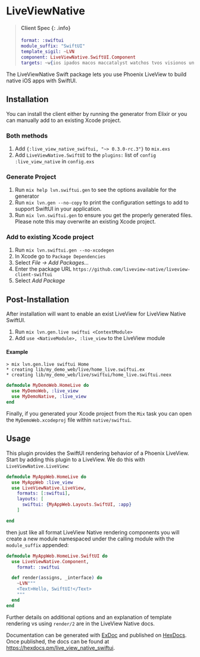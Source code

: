 # LiveViewNative

> #### Client Spec {: .info}
>
> ```elixir
> format: :swiftui
> module_suffix: "SwiftUI"
> template_sigil: ~LVN
> component: LiveViewNative.SwiftUI.Component
> targets: ~w{ios ipados macos maccatalyst watchos tvos visionos unknown}
> ```

The LiveViewNative Swift package lets you use Phoenix LiveView to build native iOS apps with SwiftUI.

## Installation

You can install the client either by running the generator from Elixir or
you can manually add to an existing Xcode project.

### Both methods

1. Add `{:live_view_native_swiftui, "~> 0.3.0-rc.3"}` to `mix.exs`
2. Add `LiveViewNative.SwiftUI` to the `plugins:` list of `config :live_view_native` in `config.exs`

<!-- tabs-open -->

### Generate Project

1. Run `mix help lvn.swiftui.gen` to see the options available for the generator
2. Run `mix lvn.gen --no-copy` to print the configuration settings to add to support SwiftUI in your application.
3. Run `mix lvn.swiftui.gen` to ensure you get the properly generated files. Please note this may overwrite an existing Xcode project.

### Add to existing Xcode project

1. Run `mix lvn.swiftui.gen --no-xcodegen`
2. In Xcode go to `Package Dependencies`
3. Select *File → Add Packages...*
4. Enter the package URL `https://github.com/liveview-native/liveview-client-swiftui`
5. Select *Add Package*

<!-- tabs-close -->

## Post-Installation

After installation will want to enable an exist LiveView for LiveView Native SwiftUI.

1. Run `mix lvn.gen.live swiftui <ContextModule>`
2. Add `use <NativeModule>, :live_view` to the LiveView module

#### Example

```
> mix lvn.gen.live swiftui Home
* creating lib/my_demo_web/live/home_live.swiftui.ex
* creating lib/my_demo_web/live/swiftui/home_live.swiftui.neex
```

```elixir
defmodule MyDemoWeb.HomeLive do
  use MyDemoWeb, :live_view
  use MyDemoNative, :live_view
end
```

Finally, if you generated your Xcode project from the `Mix` task you can open the `MyDemoWeb.xcodeproj` file within `native/swiftui`.

## Usage

This plugin provides the SwiftUI rendering behavior of a Phoenix LiveView. Start by adding this plugin to a LiveView. We do this with `LiveViewNative.LiveView`:

```elixir
defmodule MyAppWeb.HomeLive do
  use MyAppWeb :live_view
  use LiveViewNative.LiveView,
    formats: [:swiftui],
    layouts: [
      swiftui: {MyAppWeb.Layouts.SwiftUI, :app}
    ]

end
```

then just like all format LiveView Native rendering components you will create a new module namespaced under the calling module with the `module_suffix` appended:

```elixir
defmodule MyAppWeb.HomeLive.SwiftUI do
  use LiveViewNative.Component,
    format: :swiftui

  def render(assigns, _interface) do
    ~LVN"""
    <Text>Hello, SwiftUI!</Text>
    """
  end
end
```

Further details on additional options and an explanation of template rendering vs using `render/2` are in the LiveView Native docs.

Documentation can be generated with [ExDoc](https://github.com/elixir-lang/ex_doc)
and published on [HexDocs](https://hexdocs.pm). Once published, the docs can
be found at <https://hexdocs.pm/live_view_native_swiftui>.

